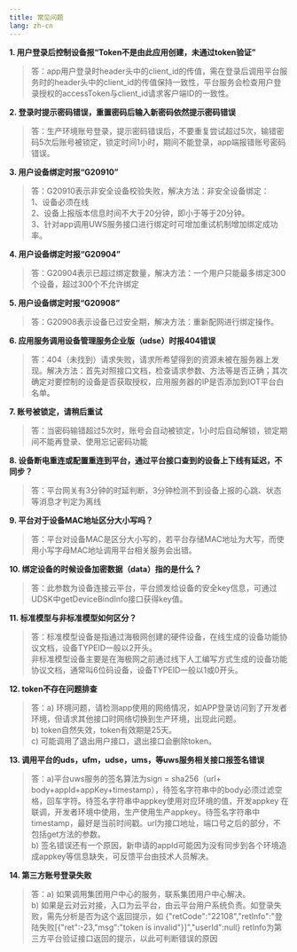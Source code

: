 ```yaml
---
title: 常见问题
lang: zh-cn
---
```



**1. 用户登录后控制设备报“Token不是由此应用创建，未通过token验证”**

> 答：app用户登录时header头中的client_id的传值，需在登录后调用平台服务时的header头中的client_id的传值保持一致性，平台服务会检查用户登录授权的accessToken与client_id请求客户端ID的一致性。


**2. 登录时提示密码错误，重置密码后输入新密码依然提示密码错误**

> 答：生产环境账号登录，提示密码错误后，不要重复尝试超过5次，输错密码5次后账号被锁定，锁定时间1小时，期间不能登录，app端报错账号密码错误。


**3. 用户设备绑定时报“G20910”**

> 答：G20910表示非安全设备校验失败，解决方法：非安全设备绑定：  
	1、设备必须在线<br/>
	2、设备上报版本信息时间不大于20分钟，即小于等于20分钟。<br/>
	3、针对app调用UWS服务接口进行绑定时可增加重试机制增加绑定成功率。


**4. 用户设备绑定时报“G20904”**

> 答：G20904表示已超过绑定数量，解决方法：一个用户只能最多绑定300个设备，超过300个不允许绑定

**5. 用户设备绑定时报“G20908”**

> 答：G20908表示设备已过安全期，解决方法：重新配网进行绑定操作。


**6. 应用服务调用设备管理服务企业版（udse）时报404错误**

> 答：404（未找到）请求失败，请求所希望得到的资源未被在服务器上发现。解决方法：首先对照接口文档，检查请求参数、方法等是否正确；其次确定对要控制的设备是否获取授权，应用服务器的IP是否添加到IOT平台白名单。


**7. 账号被锁定，请稍后重试**

> 答：当密码输错超过5次时，账号会自动被锁定，1小时后自动解锁，锁定期间不能再登录、使用忘记密码功能

**8. 设备断电重连或配置重连到平台，通过平台接口查到的设备上下线有延迟，不同步？**

> 答：平台网关有3分钟的时延判断，3分钟检测不到设备上报的心跳、状态等消息才判定为离线


**9. 平台对于设备MAC地址区分大小写吗？**

> 答：平台对设备MAC是区分大小写的，若平台存储MAC地址为大写，而使用小写字母MAC地址调用平台相关服务会出错。

**10. 绑定设备的时候设备加密数据（data）指的是什么？**

> 答：此参数为设备连接云平台，平台颁发给设备的安全key信息，可通过UDSK中getDeviceBindInfo接口获得key值。


**11. 标准模型与非标准模型如何区分？**

> 答：标准模型设备是指通过海极网创建的硬件设备，在线生成的设备功能协议文档，设备TYPEID一般以2开头。<br/>
 非标准模型设备主要是在海极网之前通过线下人工编写方式生成的设备功能协议文档，通常叫6位码设备，设备TYPEID一般以1或0开头。


**12. token不存在问题排查**

> 答：a) 环境问题，请检测app使用的网络情况，如APP登录访问到了开发者环境，但请求其他接口时网络切换到生产环境，出现此问题。<br/>
 b) token自然失效，token有效期是25天。<br/>
 c) 可能调用了退出用户接口，退出接口会删除token。

**13. 调用平台的uds，ufm，udse，ums，等uws服务相关接口报签名错误**

> 答：a)平台uws服务的签名算法为sign  = sha256（url+ body+appId+appKey+timestamp），待签名字符串中的body必须过滤空格，回车字符。待签名字符串中appkey使用对应环境的值，开发appkey 在联调，开发者环境中使用，生产使用生产appkey。待签名字符串中timestamp，最好是当前时间戳。url为接口地址，端口号之后的部分，不包括get方法的参数。<br/>
 b) 签名错误还有一个原因，新申请的appId可能因为没有同步到各个环境造成appkey等信息缺失，可反馈平台由技术人员解决。

**14. 第三方账号登录失败**

> 答：a) 如果调用集团用户中心的服务，联系集团用户中心解决。<br/>
b) 如果是云对云对接，入口为云平台，由云平台用户系统负责。如登录失败，需先分析是否为这个返回提示，如
{"retCode":"22108","retInfo":"登陆失败[{\"ret\":-23,\"msg\":\"token is invalid\"}]","userId":null}
retInfo为第三方平台验证接口返回的提示，以此可判断错误的原因




[^-^]:常用图片注释